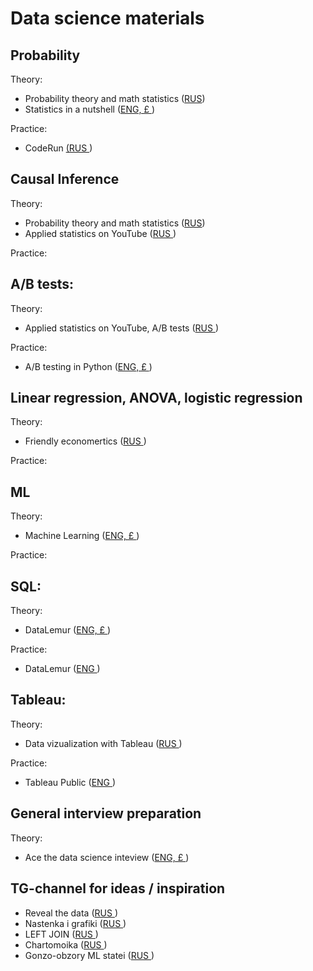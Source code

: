 # Data science materials

## Probability

Theory:
* Probability theory and math statistics ([RUS](https://lib.tau-edu.kz/wp-content/uploads/2022/05/%D0%9B%D0%B5%D0%B1%D0%B5%D0%B4%D0%B5%D0%B2-%D0%90.%D0%92.-%D0%A2%D0%B5%D0%BE%D1%80%D0%B8%D1%8F-%D0%B2%D0%B5%D1%80%D0%BE%D1%8F%D1%82%D0%BD%D0%BE%D1%81%D1%82%D0%B5%D0%B9-%D0%B8-%D0%BC%D0%B0%D1%82%D0%B5%D0%BC%D0%B0%D1%82%D0%B8%D1%87%D0%B5%D1%81%D0%BA%D0%B0%D1%8F-%D1%81%D1%82%D0%B0%D1%82%D0%B8%D1%81%D1%82%D0%B8%D0%BA%D0%B0.pdf))
* Statistics in a nutshell ([ENG, £
](https://www.oreilly.com/library/view/statistics-in-a/9781449361129/))

Practice:
* CodeRun [(RUS
](https://coderun.yandex.ru/catalog?pageSize=20&search=&tag=probability+theory))

## Causal Inference

Theory:
* Probability theory and math statistics ([RUS](https://lib.tau-edu.kz/wp-content/uploads/2022/05/%D0%9B%D0%B5%D0%B1%D0%B5%D0%B4%D0%B5%D0%B2-%D0%90.%D0%92.-%D0%A2%D0%B5%D0%BE%D1%80%D0%B8%D1%8F-%D0%B2%D0%B5%D1%80%D0%BE%D1%8F%D1%82%D0%BD%D0%BE%D1%81%D1%82%D0%B5%D0%B9-%D0%B8-%D0%BC%D0%B0%D1%82%D0%B5%D0%BC%D0%B0%D1%82%D0%B8%D1%87%D0%B5%D1%81%D0%BA%D0%B0%D1%8F-%D1%81%D1%82%D0%B0%D1%82%D0%B8%D1%81%D1%82%D0%B8%D0%BA%D0%B0.pdf))
* Applied statistics on YouTube ([RUS
](https://www.youtube.com/@%D0%9F%D1%80%D0%B8%D0%BA%D0%BB%D0%B0%D0%B4%D0%BD%D0%B0%D1%8F%D1%81%D1%82%D0%B0%D1%82%D0%B8%D1%81%D1%82%D0%B8%D0%BA%D0%B0/playlists))

Practice:

## A/B tests:

Theory: 
* Applied statistics on YouTube, A/B tests ([RUS
](https://www.youtube.com/watch?v=D81kNptqPiw&list=PLCf-cQCe1FRx6vgs5NHWKzOL5RSyWiiuW))

Practice:
* A/B testing in Python ([ENG, £
](https://app.datacamp.com/learn/courses/ab-testing-in-python)) 

## Linear regression, ANOVA, logistic regression

Theory: 
* Friendly economertics ([RUS
](https://books.econ.msu.ru/Introduction-to-Econometrics/))

Practice:

## ML

Theory: 
* Machine Learning ([ENG, £
](https://www.coursera.org/specializations/machine-learning-introduction?utm_medium=sem&utm_source=gg&utm_campaign=b2c_emea_machine-learning-introduction_stanford_ftcof_specializations_cx_dr_bau_gg_pmax_pr_gb_en_m_hyb_25-05_x&campaignid=22608050304&adgroupid=&device=c&keyword=&matchtype=&network=x&devicemodel=&creativeid=&assetgroupid=6579947985&targetid=&extensionid=&placement=&gad_source=1&gad_campaignid=22608087804&gbraid=0AAAAADdKX6ZzopNyac4vFS2rEjTBhXlvN&gclid=CjwKCAjw7MLDBhAuEiwAIeXGIakgWVbIi7vDpXJ3qf1_83pxEMrNhAMa0T6gMs2obd6NXPVyEaEJ2hoC2HgQAvD_BwE))

Practice: 

## SQL:

Theory:
* DataLemur ([ENG, £
](https://datalemur.com/sql-tutorial))

Practice:
* DataLemur ([ENG
](https://datalemur.com/questions))

## Tableau:

Theory:
* Data vizualization with Tableau ([RUS
](https://karpov.courses/datavisualization))

Practice:
* Tableau Public ([ENG
](https://public.tableau.com/app/discover))

## General interview preparation

Theory:
* Ace the data science inteview ([ENG, £
](https://www.acethedatascienceinterview.com/))

## TG-channel for ideas / inspiration
* Reveal the data ([RUS
](https://t.me/revealthedata))
* Nastenka i grafiki ([RUS
](https://t.me/nastengraph))
* LEFT JOIN ([RUS
](https://t.me/leftjoin))
* Chartomoika ([RUS
](https://t.me/chartomojka))
* Gonzo-obzory ML statei ([RUS
](https://t.me/gonzo_ML))
